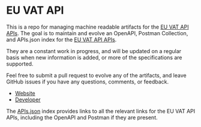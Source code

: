 # EU VAT APIThis is a repo for managing machine readable artifacts for the [EU VAT API APIs](http://vatapi.com). The goal is to maintain and evolve an OpenAPI, Postman Collection, and APIs.json index for the [EU VAT API APIs](http://vatapi.com).They are a constant work in progress, and will be updated on a regular basis when new information is added, or more of the specifications are supported.Feel free to submit a pull request to evolve any of the artifacts, and leave GitHub issues if you have any questions, comments, or feedback.- [Website](http://vatapi.com)- [Developer](http://vatapi.com)The [APIs.json](https://github.com/api-evangelist/eu-vat-api/blob/master/apis.json) index provides links to all the relevant links for the EU VAT API APIs, including the OpenAPI and Postman if they are present.